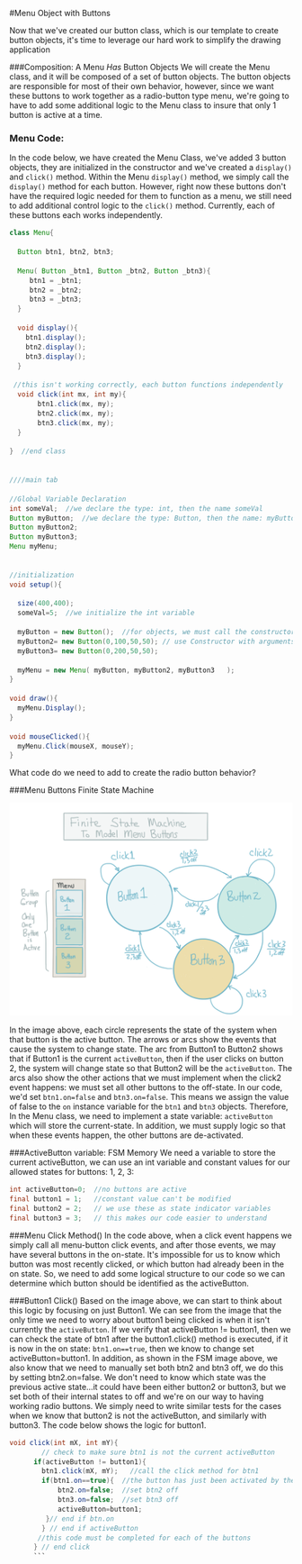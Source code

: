 #Menu Object with Buttons

Now that we've created our button class, which is our template to create button objects, it's time to leverage our hard work to simplify the drawing application

###Composition:  A Menu *Has* Button Objects
We will create the Menu class, and it will be composed of a set of button objects.  The button objects are responsible for most of their own behavior, however, since we want these buttons to work together as a radio-button type menu, we're going to have to add some additional logic to the Menu class to insure that only 1 button is active at a time.  


### Menu Code: 
In the code below, we have created the Menu Class, we've added 3 button objects, they are initialized in the constructor and we've created a ``display()`` and ``click()`` method. Within the Menu ``display()`` method, we simply call the ``display()`` method for each button. However, right now these buttons don't have the required logic needed for them to function as a menu, we still need to add additional control logic to the ``click()`` method. Currently, each of these buttons each works independently.  

```java
class Menu{
  
  Button btn1, btn2, btn3;
  
  Menu( Button _btn1, Button _btn2, Button _btn3){
     btn1 = _btn1;
     btn2 = _btn2;
     btn3 = _btn3;
  }
  
  void display(){
    btn1.display();
    btn2.display();
    btn3.display();
  }
 
 //this isn't working correctly, each button functions independently
  void click(int mx, int my){
       btn1.click(mx, my);
       btn2.click(mx, my);
       btn3.click(mx, my);
  }
  
}  //end class


////main tab

//Global Variable Declaration
int someVal;  //we declare the type: int, then the name someVal
Button myButton;  //we declare the type: Button, then the name: myButton
Button myButton2;
Button myButton3;
Menu myMenu;


//initialization
void setup(){
  
  size(400,400);
  someVal=5;  //we initialize the int variable
  
  myButton = new Button();  //for objects, we must call the constructor method
  myButton2= new Button(0,100,50,50); // use Constructor with arguments
  myButton3= new Button(0,200,50,50);
  
  myMenu = new Menu( myButton, myButton2, myButton3   );
}                            

void draw(){
  myMenu.Display();
}

void mouseClicked(){
  myMenu.Click(mouseX, mouseY);
}

```
What code do we need to add to create the radio button behavior?

###Menu Buttons Finite State Machine

![](fsm-button2.png)

In the image above, each circle represents the state of the system when that button is the active button.  The arrows or arcs show the events that cause the system to change state.  The arc from Button1 to Button2 shows that if Button1 is the current ``activeButton``, then if the user clicks on button 2, the system will change state so that Button2 will be the ``activeButton``.  The arcs also show the other actions that we must implement when the click2 event happens:  we must set all other buttons to the off-state.  In our code, we'd set ``btn1.on=false`` and ``btn3.on=false``.  This means we assign the value of false to the ``on`` instance variable for the ``btn1`` and ``btn3`` objects.  Therefore, In the Menu class, we need to implement a state variable:  ``activeButton`` which will store the current-state.  In addition, we must supply logic so that when these events happen, the other buttons are de-activated.  

###ActiveButton variable: FSM Memory
We need a variable to store the current activeButton, we can use an int variable and constant values for our allowed states for buttons: 1, 2, 3:

```java
int activeButton=0;  //no buttons are active 
final button1 = 1;   //constant value can't be modified
final button2 = 2;   // we use these as state indicator variables
final button3 = 3;   // this makes our code easier to understand
```
 
###Menu Click Method()
In the code above, when a click event happens we simply call all menu-button click events, and after those events, we may have several buttons in the on-state.  It's impossible for us to know which button was most recently clicked, or which button had already been in the on state.  So, we need to add some logical structure to our code so we can determine which button should be identified as the activeButton.   

###Button1 Click()
Based on the image above, we can start to think about this logic by focusing on just Button1.  We can see from the image that the only time we need to worry about button1 being clicked is when it isn't currently the ``activeButton``.  If we verify that activeButton != button1, then we can check the state of btn1 after the button1.click() method is executed, if it is now in the on state:  ``btn1.on==true``, then we know to change set activeButton=button1.  In addition, as shown in the FSM image above, we also know that we need to manually set both btn2 and btn3 off, we do this by setting btn2.on=false.  We don't need to know which state was the previous active state...it could have been either button2 or button3, but we set both of their internal states to off and we're on our way to having working radio buttons.  We simply need to write similar tests for the cases when we know that button2 is not the activeButton, and similarly with button3.  The code below shows the logic for button1.
```java
void click(int mX, int mY){
        // check to make sure btn1 is not the current activeButton
      if(activeButton != button1){
        btn1.click(mX, mY);   //call the click method for btn1
        if(btn1.on==true){  //the button has just been activated by the click event
            btn2.on=false;  //set btn2 off
            btn3.on=false;  //set btn3 off
            activeButton=button1;
         }// end if btn.on
        } // end if activeButton
       //this code must be completed for each of the buttons
      } // end click
      ```




